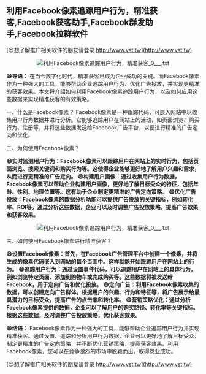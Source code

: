 ## **利用Facebook像素追踪用户行为，精准获客,Facebook获客助手,Facebook群发助手,Facebook拉群软件**

[😍想了解推广相关软件的朋友请登录 http://www.vst.tw](http://www.vst.tw)

 <center><img src="https://vst.tw/MP4/tuiguang/png/2.png" alt="利用Facebook像素追踪用户行为，精准获客_0___.txt"></center>

**😄导语：**
在当今数字化时代，精准获客已成为企业成功的关键。而Facebook像素作为一种强大的工具，能够帮助企业追踪用户行为、优化广告投放，并实现更精准的获客效果。本文将介绍如何利用Facebook像素追踪用户行为，以及如何应用这些数据来实现精准获客的有效策略。

一、什么是Facebook像素？
Facebook像素是一种跟踪代码，可嵌入网站中以收集用户行为数据并进行分析。它能够追踪用户在网站上的活动，如页面浏览、购买行为、注册等，并将这些数据发送给Facebook广告平台，以便进行精准的广告定向和优化。

二、为何使用Facebook像素？

**😄实时监测用户行为：Facebook像素可以跟踪用户在网站上的实时行为，包括页面浏览、搜索关键词和购买行为等。这使得企业能够更好地了解用户兴趣和需求，从而进行更精准的广告定向。**
**😄构建用户画像：通过收集用户行为数据，Facebook像素可以帮助企业构建用户画像，更好地了解目标受众的特征，包括年龄、性别、地理位置等。这有助于企业制定更精准的广告定向策略。**
**😄优化广告投放：Facebook像素的数据分析功能可以提供广告投放的关键指标，例如转化率、ROI等。通过分析这些数据，企业可以及时调整广告投放策略，提高广告效果和获客效果。**

 <center><img src="https://vst.tw/MP4/tuiguang/png/2.png" alt="利用Facebook像素追踪用户行为，精准获客_0___.txt"></center>

三、如何使用Facebook像素进行精准获客？

**😄设置Facebook像素：首先，在Facebook广告管理平台中创建一个像素，并将生成的像素代码嵌入到网站的每个页面中。这样就能开始跟踪用户在网站上的行为。**
**😄追踪用户行为：通过设置事件代码，可以追踪用户在网站上的具体行为，例如浏览特定页面、添加到购物车或完成购买等。这些数据将被发送给Facebook，用于定向广告和优化投放。**
**😄定向广告：利用Facebook像素收集的数据，可以创建定向广告群体。根据用户的兴趣、行为和特征等，将广告展示给最具潜力的目标受众，提高广告的点击率和转化率。**
**😄营销策略优化：通过分析Facebook像素提供的数据，企业可以了解用户的购买路径、转化率等关键指标。根据这些数据，及时调整广告投放策略，优化获客效果。**

**😄结语：**
Facebook像素作为一种强大的工具，能够帮助企业追踪用户行为并实现精准获客。通过设置、追踪和分析用户行为数据，企业可以更好地了解目标受众，制定更精准的广告定向策略，并不断优化营销策略，提高获客效果。利用Facebook像素，您可以在竞争激烈的市场中脱颖而出，取得商业成功。

[😍想了解推广相关软件的朋友请登录 http://www.vst.tw](http://www.vst.tw)



